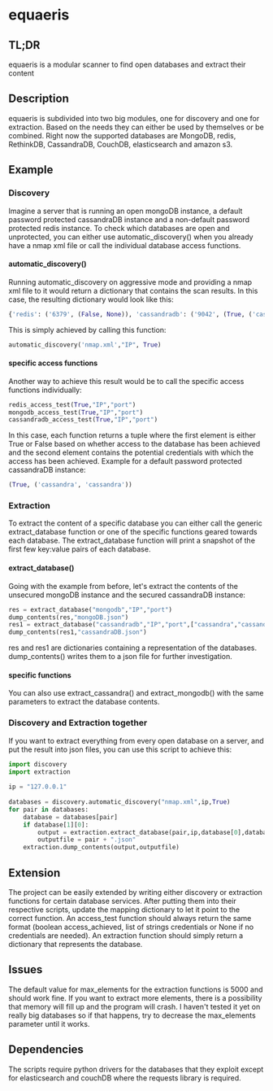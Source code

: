 # equaeris
## TL;DR
equaeris is a modular scanner to find open databases and extract their content
## Description
equaeris is subdivided into two big modules, one for discovery and one for extraction. Based on the needs they can either be used by themselves or be combined. Right now the supported databases are MongoDB, redis, RethinkDB, CassandraDB, CouchDB, elasticsearch and amazon s3.
## Example
### Discovery
Imagine a server that is running an open mongoDB instance, a default password protected cassandraDB instance and a non-default password protected redis instance. To check which databases are open and unprotected, you can either use automatic_discovery() when you already have a nmap xml file or call the individual database access functions.
#### automatic_discovery()
Running automatic_discovery on aggressive mode and providing a nmap xml file to it would return a dictionary that contains the scan results. In this case, the resulting dictionary would look like this:
```python
{'redis': ('6379', (False, None)), 'cassandradb': ('9042', (True, ('cassandra', 'cassandra'))), 'mongodb': ('27017', (True, None))}
```
This is simply achieved by calling this function:
```python
automatic_discovery('nmap.xml',"IP", True)
 ```
 #### specific access functions
 Another way to achieve this result would be to call the specific access functions individually:
 ```python
redis_access_test(True,"IP","port")
mongodb_access_test(True,"IP","port")
cassandradb_access_test(True,"IP","port")
```
In this case, each function returns a tuple where the first element is either True or False based on whether access to the database has been achieved and the second element contains the potential credentials with which the access has been achieved.
Example for a default password protected cassandraDB instance:
```python
(True, ('cassandra', 'cassandra'))
```
### Extraction
To extract the content of a specific database you can either call the generic extract_database function or one of the specific functions geared towards each database. The extract_database function will print a snapshot of the first few key:value pairs of each database.

#### extract_database()
Going with the example from before, let's extract the contents of the unsecured mongoDB instance and the secured cassandraDB instance:
```python
res = extract_database("mongodb","IP","port")  
dump_contents(res,"mongoDB.json")  
res1 = extract_database("cassandradb","IP","port",["cassandra","cassandra"])  
dump_contents(res1,"cassandraDB.json")
```
res and res1 are dictionaries containing a representation of the databases. dump_contents() writes them to a json file for further investigation.
#### specific functions
You can also use extract_cassandra() and extract_mongodb() with the same parameters to extract the database contents.

### Discovery and Extraction together
If you want to extract everything from every open database on a server, and put the result into json files, you can use this script to achieve this:
```python
import discovery  
import extraction  
  
ip = "127.0.0.1"  
  
databases = discovery.automatic_discovery("nmap.xml",ip,True)  
for pair in databases:  
    database = databases[pair]  
    if database[1][0]:  
        output = extraction.extract_database(pair,ip,database[0],database[1][1])  
        outputfile = pair + ".json"  
	extraction.dump_contents(output,outputfile)
```

## Extension
The project can be easily extended by writing either discovery or extraction functions for certain database services.
After putting them into their respective scripts, update the mapping dictionary to let it point to the correct function.
An access_test function should always return the same format (boolean access_achieved, list of strings credentials or None if no credentials are needed).
An extraction function should simply return a dictionary that represents the database.

## Issues
The default value for max_elements for the extraction functions is 5000 and should work fine. If you want to extract more elements, there is a possibility that memory will fill up and the program will crash. I haven't tested it yet on really big databases so if that happens, try to decrease the max_elements parameter until it works.

## Dependencies
The scripts require python drivers for the databases that they exploit except for elasticsearch and couchDB where the requests library is required.



